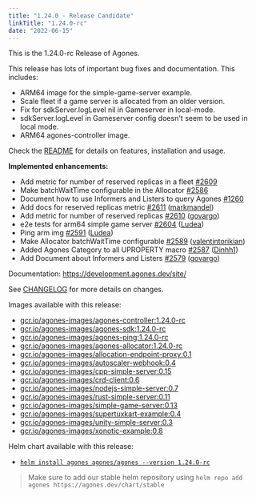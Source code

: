 ```yaml
---
title: "1.24.0 - Release Candidate"
linkTitle: "1.24.0-rc"
date: "2022-06-15"
---
```

This is the 1.24.0-rc Release of Agones.

This release has lots of important bug fixes and documentation. This includes:
* ARM64 image for the simple-game-server example.
* Scale fleet if a game server is allocated from an older version.
* Fix for sdkServer.logLevel nil in Gameserver in local-mode.
* sdkServer.logLevel in Gameserver config doesn't seem to be used in local mode.
* ARM64 agones-controller image.

Check the <a href="https://github.com/googleforgames/agones/tree/release-1.24.0-rc" data-proofer-ignore>README</a> for details on features, installation and usage.

**Implemented enhancements:**

- Add metric for number of reserved replicas in a fleet [\#2609](https://github.com/googleforgames/agones/issues/2609)
- Make batchWaitTime configurable in the Allocator [\#2586](https://github.com/googleforgames/agones/issues/2586)
- Document how to use Informers and Listers to query Agones [\#1260](https://github.com/googleforgames/agones/issues/1260)
- Add docs for reserved replicas metric [\#2611](https://github.com/googleforgames/agones/pull/2611) ([markmandel](https://github.com/markmandel))
- Add metric for number of reserved replicas [\#2610](https://github.com/googleforgames/agones/pull/2610) ([govargo](https://github.com/govargo))
- e2e tests for arm64 simple game server [\#2604](https://github.com/googleforgames/agones/pull/2604) ([Ludea](https://github.com/Ludea))
- Ping arm img [\#2591](https://github.com/googleforgames/agones/pull/2591) ([Ludea](https://github.com/Ludea))
- Make Allocator batchWaitTime configurable [\#2589](https://github.com/googleforgames/agones/pull/2589) ([valentintorikian](https://github.com/valentintorikian))
- Added Agones Category to all UPROPERTY macro [\#2587](https://github.com/googleforgames/agones/pull/2587) ([Dinhh1](https://github.com/Dinhh1))
- Add Document about Informers and Listers [\#2579](https://github.com/googleforgames/agones/pull/2579) ([govargo](https://github.com/govargo))


Documentation: https://development.agones.dev/site/

See <a href="https://github.com/googleforgames/agones/blob/release-1.24.0-rc/CHANGELOG.md" data-proofer-ignore>CHANGELOG</a> for more details on changes.

Images available with this release:

- [gcr.io/agones-images/agones-controller:1.24.0-rc](https://gcr.io/agones-images/agones-controller:1.24.0-rc)
- [gcr.io/agones-images/agones-sdk:1.24.0-rc](https://gcr.io/agones-images/agones-sdk:1.24.0-rc)
- [gcr.io/agones-images/agones-ping:1.24.0-rc](https://gcr.io/agones-images/agones-ping:1.24.0-rc)
- [gcr.io/agones-images/agones-allocator:1.24.0-rc](https://gcr.io/agones-images/agones-allocator:1.24.0-rc)
- [gcr.io/agones-images/allocation-endpoint-proxy:0.1](https://gcr.io/agones-images/allocation-endpoint-proxy:0.1)
- [gcr.io/agones-images/autoscaler-webhook:0.4](https://gcr.io/agones-images/autoscaler-webhook:0.4)
- [gcr.io/agones-images/cpp-simple-server:0.15](https://gcr.io/agones-images/cpp-simple-server:0.15)
- [gcr.io/agones-images/crd-client:0.6](https://gcr.io/agones-images/crd-client:0.6)
- [gcr.io/agones-images/nodejs-simple-server:0.7](https://gcr.io/agones-images/nodejs-simple-server:0.7)
- [gcr.io/agones-images/rust-simple-server:0.11](https://gcr.io/agones-images/rust-simple-server:0.11)
- [gcr.io/agones-images/simple-game-server:0.13](https://gcr.io/agones-images/simple-game-server:0.13)
- [gcr.io/agones-images/supertuxkart-example:0.4](https://gcr.io/agones-images/supertuxkart-example:0.4)
- [gcr.io/agones-images/unity-simple-server:0.3](https://gcr.io/agones-images/unity-simple-server:0.3)
- [gcr.io/agones-images/xonotic-example:0.8](https://gcr.io/agones-images/xonotic-example:0.8)

Helm chart available with this release:

- <a href="https://agones.dev/chart/stable/agones-1.24.0-rc.tgz" data-proofer-ignore>
  <code>helm install agones agones/agones --version 1.24.0-rc</code></a>

> Make sure to add our stable helm repository using `helm repo add agones https://agones.dev/chart/stable`